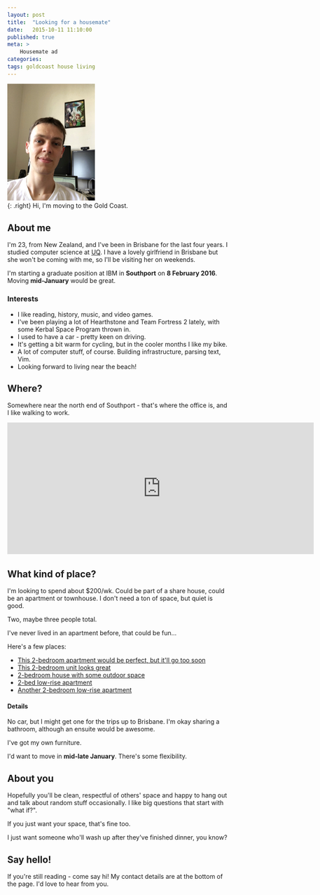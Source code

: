 ```yaml
---
layout: post
title:	"Looking for a housemate"
date:	2015-10-11 11:10:00
published: true
meta: >
    Housemate ad
categories:
tags: goldcoast house living
---
```


<div><img src="/assets/me.jpg" width="200"/></div>{: .right}
Hi, I'm moving to the Gold Coast.


## About me

I'm 23, from New Zealand, and I've been in Brisbane for the last four years.
I studied computer science at [UQ](http://www.uq.edu.au).
I have a lovely girlfriend in Brisbane but she won't be coming with me, so I'll be visiting her on weekends.

I'm starting a graduate position at IBM in **Southport** on **8 February 2016**. Moving **mid-January** would be great.

### Interests
* I like reading, history, music, and video games.
* I've been playing a lot of Hearthstone and Team Fortress 2 lately, with some Kerbal Space Program thrown in.
* I used to have a car - pretty keen on driving.
* It's getting a bit warm for cycling, but in the cooler months I like my bike.
* A lot of computer stuff, of course. Building infrastructure, parsing text, Vim.
* Looking forward to living near the beach!

## Where?
Somewhere near the north end of Southport - that's where the office is, and I like walking to work.

<iframe src="https://www.google.com/maps/embed?pb=!1m18!1m12!1m3!1d5453.243804916777!2d153.41359131214574!3d-27.97071100196817!2m3!1f0!2f0!3f0!3m2!1i1024!2i768!4f13.1!3m3!1m2!1s0x6b910f8d257d772d%3A0xe692577e00dbd7c5!2sShort+St%2C+Southport+QLD+4215!5e0!3m2!1sen!2sau!4v1444540164215" width="700" height="300" frameborder="0" style="border:0" allowfullscreen></iframe>

## What kind of place?
I'm looking to spend about $200/wk. Could be part of a share house, could be an apartment or townhouse. I don't need a ton of space, but quiet is good.

Two, maybe three people total.

I've never lived in an apartment before, that could be fun...

Here's a few places:

* [This 2-bedroom apartment would be perfect, but it'll go too soon](http://www.realestate.com.au/property-unit-qld-southport-416747053)
* [This 2-bedroom unit looks great](http://www.realestate.com.au/property-unit-qld-southport-416625345)
* [2-bedroom house with some outdoor space](http://www.realestate.com.au/property-unit-qld-southport-416835054)
* [2-bed low-rise apartment](http://www.realestate.com.au/property-apartment-qld-southport-404981000)
* [Another 2-bedroom low-rise apartment](http://www.realestate.com.au/property-unit-qld-southport-410505487)

#### Details
No car, but I might get one for the trips up to Brisbane.
I'm okay sharing a bathroom, although an ensuite would be awesome.

I've got my own furniture.

I'd want to move in **mid-late January**. There's some flexibility.


## About you
Hopefully you'll be clean, respectful of others' space and happy to hang out and talk about random stuff occasionally. I like big questions that start with "what if?".

If you just want your space, that's fine too.

I just want someone who'll wash up after they've finished dinner, you know?


## Say hello!

If you're still reading - come say hi! My contact details are at the bottom of the page. I'd love to hear from you.
